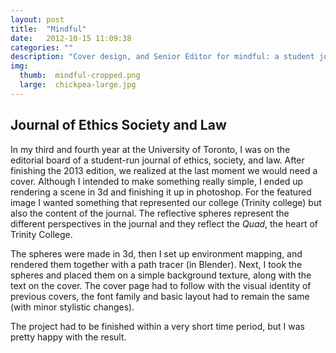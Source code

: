 ```yaml
---
layout: post
title:  "Mindful"
date:   2012-10-15 11:09:38
categories: ""
description: "Cover design, and Senior Editor for mindful: a student journal of ethics, society, and law"
img:
  thumb:  mindful-cropped.png
  large:  chickpea-large.jpg
---
```

## Journal of Ethics Society and Law
In my third and fourth year at the University of Toronto, I was on the editorial board of a student-run journal of ethics, society, and law. After finishing the 2013 edition, we realized at the last moment we would need a cover. Although I intended to make something really simple, I ended up rendering a scene in 3d and finishing it up in photoshop. For the featured image I wanted something that represented our college (Trinity college) but also the content of the journal. The reflective spheres represent the different perspectives in the journal and they reflect the *Quad*, the heart of Trinity College. 

The spheres were made in 3d, then I set up environment mapping, and rendered them together with a path tracer (in Blender). Next, I took the spheres and placed them on a simple background texture, along with the text on the cover.  The cover page had to follow with the visual identity of previous covers, the font family and basic layout had to remain the same (with minor stylistic changes).

The project had to be finished within a very short time period, but I was pretty happy with the result.